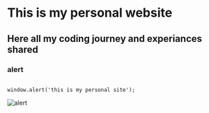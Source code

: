 # This is my personal website
## Here all my coding journey and experiances shared
### alert

```

window.alert('this is my personal site');

 ```
![alert](https://user-images.githubusercontent.com/94310894/143728056-f6ca7935-97b0-47de-89b4-99a9175b6fe6.jpg)
